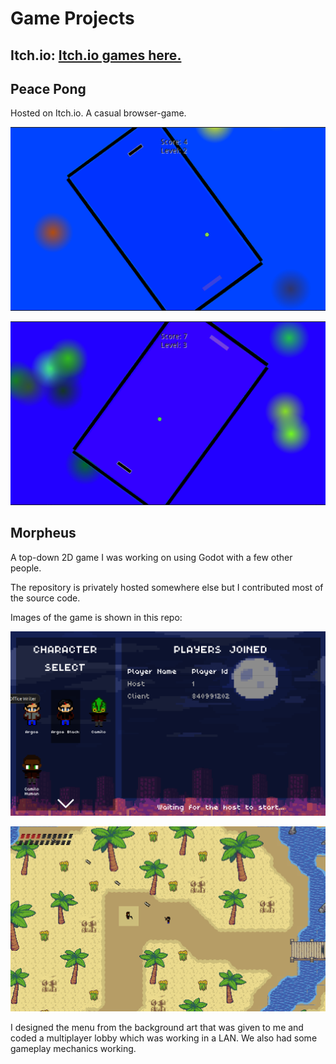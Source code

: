 # Game Projects
## Itch.io: [Itch.io games here.](https://islandtreehouse.itch.io)
## Peace Pong
Hosted on Itch.io. A casual browser-game.

![Image](https://github.com/dallen72/dallen72.github.io/blob/main/portfolio/pong-1.png)

![Image](https://github.com/dallen72/dallen72.github.io/blob/main/portfolio/pong-2.png)

## Morpheus
A top-down 2D game I was working on using Godot with a few other people. 

The repository is privately hosted somewhere else but I contributed most of the source code.

Images of the game is shown in this repo:

![Image](https://github.com/dallen72/Morpheus---2D-Game/blob/main/Morpheus-2D-game-Lobby.png)

![Image](https://github.com/dallen72/Morpheus---2D-Game/blob/main/Morpheus-in-game-shooting.png)

I designed the menu from the background art that was
given to me and coded a multiplayer lobby which was working in a LAN. We also had some gameplay
mechanics working.
